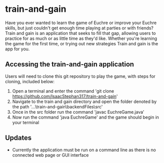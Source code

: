 # train-and-gain
Have you ever wanted to learn the game of Euchre or improve your Euchre skills, but just 
couldn't get enough time playing at parties or with friends? Train and gain is an application that seeks
to fill that gap, allowing users to practice for as much or as little time as they'd like.
Whether you're learning the game for the first time, or trying out new strategies Train and gain is the app for you.

## Accessing the train-and-gain application
Users will need to clone this git repository to play the game, with steps for cloning, included below:
1. Open a terminal and enter the command 'git clone https://github.com/IsaacStephan317/train-and-gain'
2. Navigate to the train and gain directory and open the folder denoted by the path '\...\train-and-gain\backendFiles\src'
3. Once in the src folder run the command 'javac EuchreGame.java'
4. Now run the command 'java EuchreGame' and the game should begin in your terminal

## Updates
- Currently the application must be run on a command line as there is no connected web page or GUI interface